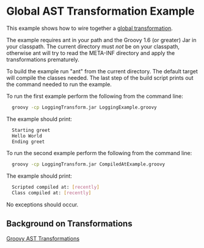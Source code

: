
<!--

  SPDX-License-Identifier: Apache-2.0

  Licensed under the Apache License, Version 2.0 (the "License");
  you may not use this file except in compliance with the License.
  You may obtain a copy of the License at

    https://www.apache.org/licenses/LICENSE-2.0

  Unless required by applicable law or agreed to in writing, software
  distributed under the License is distributed on an "AS IS" BASIS,
  WITHOUT WARRANTIES OR CONDITIONS OF ANY KIND, either express or implied.
  See the License for the specific language governing permissions and
  limitations under the License.

-->

# Global AST Transformation Example

This example shows how to wire together a [global transformation](http://groovy-lang.org/metaprogramming.html#transforms-global). 

The example requires ant in your path and the Groovy 1.6 (or greater) 
Jar in your classpath. The current directory must *not* be on your
classpath, otherwise ant will try to read the META-INF directory and
apply the transformations prematurely. 

To build the example run "ant" from the current directory. The default 
target will compile the classes needed. The last step of the build 
script prints out the command needed to run the example. 

To run the first example perform the following from the command line: 
```bash
  groovy -cp LoggingTransform.jar LoggingExample.groovy
```
  
The example should print: 
```bash
  Starting greet
  Hello World
  Ending greet
```

To run the second example perform the following from the command line: 
```bash
  groovy -cp LoggingTransform.jar CompiledAtExample.groovy
```
  
The example should print:
```bash
  Scripted compiled at: [recently]
  Class compiled at: [recently]
```
No exceptions should occur. 

## Background on Transformations
[Groovy AST Transformations](https://jmusacchio.github.io/blog/2016/groovy-ast-transformations/)

